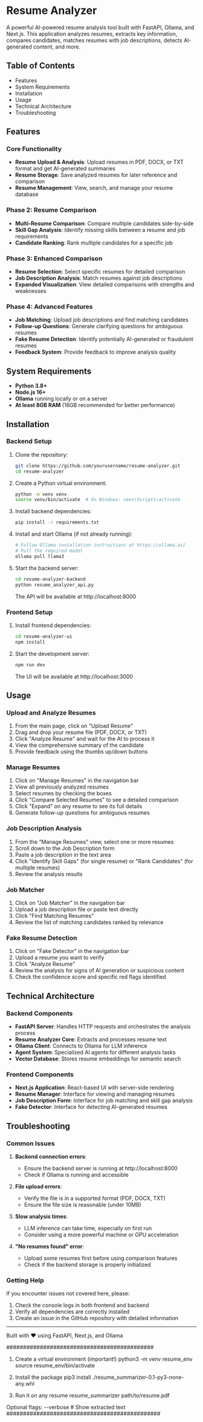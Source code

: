# Resume Analyzer

A powerful AI-powered resume analysis tool built with FastAPI, Ollama, and Next.js. This application analyzes resumes, extracts key information, compares candidates, matches resumes with job descriptions, detects AI-generated content, and more.

## Table of Contents

- Features
- System Requirements
- Installation
- Usage
- Technical Architecture
- Troubleshooting

## Features

### Core Functionality
- **Resume Upload & Analysis**: Upload resumes in PDF, DOCX, or TXT format and get AI-generated summaries
- **Resume Storage**: Save analyzed resumes for later reference and comparison
- **Resume Management**: View, search, and manage your resume database

### Phase 2: Resume Comparison
- **Multi-Resume Comparison**: Compare multiple candidates side-by-side
- **Skill Gap Analysis**: Identify missing skills between a resume and job requirements
- **Candidate Ranking**: Rank multiple candidates for a specific job

### Phase 3: Enhanced Comparison
- **Resume Selection**: Select specific resumes for detailed comparison
- **Job Description Analysis**: Match resumes against job descriptions
- **Expanded Visualization**: View detailed comparisons with strengths and weaknesses

### Phase 4: Advanced Features
- **Job Matching**: Upload job descriptions and find matching candidates
- **Follow-up Questions**: Generate clarifying questions for ambiguous resumes
- **Fake Resume Detection**: Identify potentially AI-generated or fraudulent resumes
- **Feedback System**: Provide feedback to improve analysis quality

## System Requirements

- **Python 3.8+**
- **Node.js 16+**
- **Ollama** running locally or on a server
- **At least 8GB RAM** (16GB recommended for better performance)

## Installation

### Backend Setup

1. Clone the repository:
   ```bash
   git clone https://github.com/yourusername/resume-analyzer.git
   cd resume-analyzer
   ```

2. Create a Python virtual environment:
   ```bash
   python -m venv venv
   source venv/bin/activate  # On Windows: venv\Scripts\activate
   ```

3. Install backend dependencies:
   ```bash
   pip install -r requirements.txt
   ```

4. Install and start Ollama (if not already running):
   ```bash
   # Follow Ollama installation instructions at https://ollama.ai/
   # Pull the required model
   ollama pull llama3
   ```

5. Start the backend server:
   ```bash
   cd resume-analyzer-backend
   python resume_analyzer_api.py
   ```
   The API will be available at http://localhost:8000

### Frontend Setup

1. Install frontend dependencies:
   ```bash
   cd resume-analyzer-ui
   npm install
   ```

2. Start the development server:
   ```bash
   npm run dev
   ```
   The UI will be available at http://localhost:3000

## Usage

### Upload and Analyze Resumes

1. From the main page, click on "Upload Resume"
2. Drag and drop your resume file (PDF, DOCX, or TXT)
3. Click "Analyze Resume" and wait for the AI to process it
4. View the comprehensive summary of the candidate
5. Provide feedback using the thumbs up/down buttons

### Manage Resumes

1. Click on "Manage Resumes" in the navigation bar
2. View all previously analyzed resumes
3. Select resumes by checking the boxes
4. Click "Compare Selected Resumes" to see a detailed comparison
5. Click "Expand" on any resume to see its full details
6. Generate follow-up questions for ambiguous resumes

### Job Description Analysis

1. From the "Manage Resumes" view, select one or more resumes
2. Scroll down to the Job Description form
3. Paste a job description in the text area
4. Click "Identify Skill Gaps" (for single resume) or "Rank Candidates" (for multiple resumes)
5. Review the analysis results

### Job Matcher

1. Click on "Job Matcher" in the navigation bar
2. Upload a job description file or paste text directly
3. Click "Find Matching Resumes"
4. Review the list of matching candidates ranked by relevance

### Fake Resume Detection

1. Click on "Fake Detector" in the navigation bar
2. Upload a resume you want to verify
3. Click "Analyze Resume"
4. Review the analysis for signs of AI generation or suspicious content
5. Check the confidence score and specific red flags identified

## Technical Architecture

### Backend Components

- **FastAPI Server**: Handles HTTP requests and orchestrates the analysis process
- **Resume Analyzer Core**: Extracts and processes resume text
- **Ollama Client**: Connects to Ollama for LLM inference
- **Agent System**: Specialized AI agents for different analysis tasks
- **Vector Database**: Stores resume embeddings for semantic search

### Frontend Components

- **Next.js Application**: React-based UI with server-side rendering
- **Resume Manager**: Interface for viewing and managing resumes
- **Job Description Form**: Interface for job matching and skill gap analysis
- **Fake Detector**: Interface for detecting AI-generated resumes

## Troubleshooting

### Common Issues

1. **Backend connection errors**:
   - Ensure the backend server is running at http://localhost:8000
   - Check if Ollama is running and accessible

2. **File upload errors**:
   - Verify the file is in a supported format (PDF, DOCX, TXT)
   - Ensure the file size is reasonable (under 10MB)

3. **Slow analysis times**:
   - LLM inference can take time, especially on first run
   - Consider using a more powerful machine or GPU acceleration

4. **"No resumes found" error**:
   - Upload some resumes first before using comparison features
   - Check if the backend storage is properly initialized

### Getting Help

If you encounter issues not covered here, please:
1. Check the console logs in both frontend and backend
2. Verify all dependencies are correctly installed
3. Create an issue in the GitHub repository with detailed information

---

Built with ❤️ using FastAPI, Next.js, and Ollama

############################################
1. Create a virtual environment (important!) 
python3 -m venv resume_env 
source resume_env/bin/activate 

2. Install the package 
pip3 install ./resume_summarizer-0.1-py3-none-any.whl 

3. Run it on any resume 
resume_summarizer path/to/resume.pdf 

Optional flags: 
 --verbose # Show extracted text
##############################################

